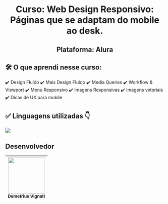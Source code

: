 <h1 align="center">Curso: Web Design Responsivo: Páginas que se adaptam do mobile ao desk.</h1>
<h2 align="center">Plataforma: Alura</h2>

<!-- Demo - [Serenatto](https://google.com/) -->

<!-- <img width="960" alt="Imagem do site" src="https://github.com/demetriusvas/robotron-2000/blob/77ae8d47575f760ee186c18de86bcb9796d18995/img/screenshot-robotron-2000.png"> -->

## 🛠️ O que aprendi nesse curso:

:heavy_check_mark: Design Fluído
:heavy_check_mark: Mais Design Fluído
:heavy_check_mark: Media Queries
:heavy_check_mark: Workflow & Viewport
:heavy_check_mark: Menu Responsivo
:heavy_check_mark: Imagens Responsivas
:heavy_check_mark: Imagens vetoriais
:heavy_check_mark: Dicas de UX para mobile


## ✅ Linguagens utilizadas 👇

<p align="left">
  <a href="#">
    <img src="https://skillicons.dev/icons?i=html,css,js" />
  </a>
</p>



## Desenvolvedor

| [<img src="https://avatars.githubusercontent.com/u/22012261?s=400&v=4" width=115><br><sub>Demetrius Vignati</sub>](https://github.com/demetriusvas) |
| :---: |
